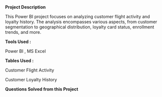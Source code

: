 **Project Description**

This Power BI project focuses on analyzing customer flight activity and loyalty history.
The analysis encompasses various aspects, from customer segmentation to geographical distribution, loyalty card status, enrollment trends, and more. 

**Tools Used :**

Power BI , MS Excel 

**Tables Used :**

Customer Flight Activity

Customer Loyalty History

**Questions Solved from this Project**
